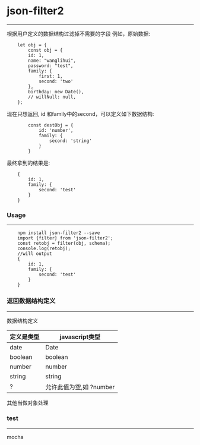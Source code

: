 # json-filter2
---


根据用户定义的数据结构过滤掉不需要的字段
例如，原始数据:
```
    let obj = {
        const obj = {
        id: 1,
        name: "wanglihui",
        password: "test",
        family: {
            first: 1,
            second: 'two'
        },
        birthday: new Date(),
        // willNull: null,
    };
```
现在只想返回, id 和family中的second，可以定义如下数据结构:
```
        const destObj = {
            id: 'number',
            family: {
                second: 'string'
            }
        }
```
最终拿到的结果是:
``` 
    {
        id: 1,
        family: {
            second: 'test'
        }
    }
```


### Usage
---

```
    npm install json-filter2 --save
    import {filter} from 'json-filter2';
    const retobj = filter(obj, schema);
    console.log(retobj);
    //will output
    {
        id: 1,
        family: {
            second: 'test'
        }
    }
```

### 返回数据结构定义
---

数据结构定义


| 定义是类型 | javascript类型 | 
|---|---|
| date | Date |
| boolean| boolean|
| number | number |
| string | string |
| ? | 允许此值为空,如 ?number|

其他当做对象处理

### test
---
mocha

